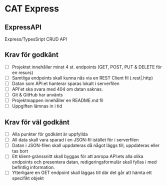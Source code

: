 # CAT Express

## ExpressAPI
Express/TypesSript CRUD API

## Krav för godkänt ##

- [ ] Projektet innehåller minst 4 st. endpoints (GET, POST, PUT & DELETE för en resurs)
- [ ] Samtliga endpoints skall kunna nås via en REST Client fil (.rest|.http)
- [ ] Datan som API:et hanterar sparas lokalt i serverfilen
- [ ] API'et ska svara med 404 om datan saknas.
- [ ] Git & GitHub har använts
- [ ] Projektmappen innehåller en README.md fil
- [ ] Uppgiften lämnas in i tid

## Krav för väl godkänt ##

- [ ] Alla punkter för godkänt är uppfyllda
- [ ] All data skall vara sparad i en JSON-fil istället för i serverfilen
- [ ] Datan i JSON-filen skall uppdateras då något läggs till, uppdateras eller tas bort
- [ ] Ett klient-gränssnitt skall byggas för att anropa API:ets alla olika endpoints och presentera datan, redigeringsformulär skall fyllas i med befintlig information.
- [ ] Ytterligare en GET endpoint skall läggas till där det går att hämta ett specifikt objekt